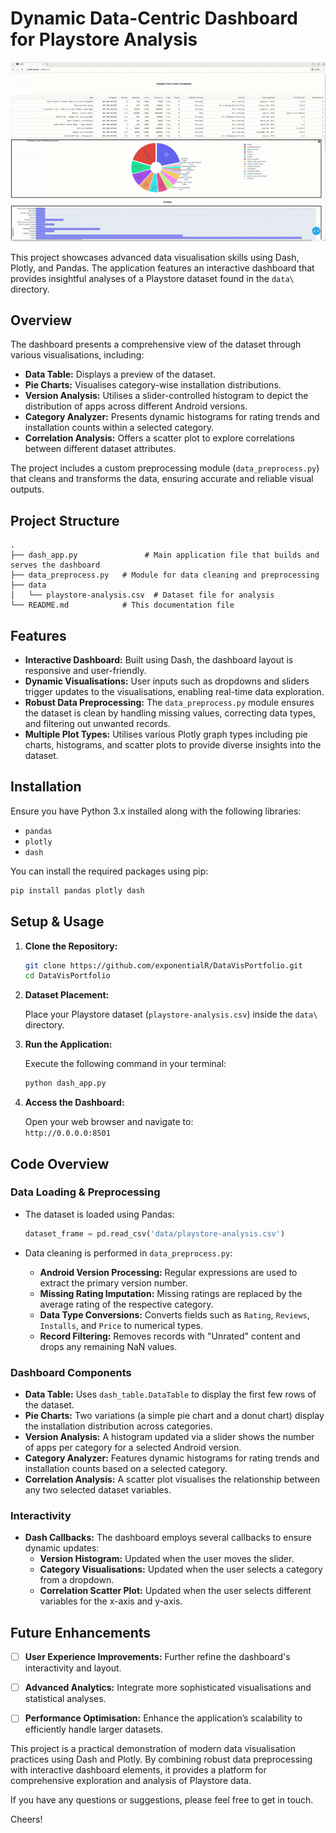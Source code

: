 
# Dynamic Data-Centric Dashboard for Playstore Analysis
![Playstore Analysis Dashboard](visualisation-with-dash/media/showcase-dash.gif)

This project showcases advanced data visualisation skills using Dash, Plotly, and Pandas. The application features an interactive dashboard that provides insightful analyses of a Playstore dataset found in the `data\` directory.

## Overview

The dashboard presents a comprehensive view of the dataset through various visualisations, including:

- **Data Table:** Displays a preview of the dataset.
- **Pie Charts:** Visualises category-wise installation distributions.
- **Version Analysis:** Utilises a slider-controlled histogram to depict the distribution of apps across different Android versions.
- **Category Analyzer:** Presents dynamic histograms for rating trends and installation counts within a selected category.
- **Correlation Analysis:** Offers a scatter plot to explore correlations between different dataset attributes.

The project includes a custom preprocessing module (`data_preprocess.py`) that cleans and transforms the data, ensuring accurate and reliable visual outputs.

## Project Structure

```
.
├── dash_app.py               # Main application file that builds and serves the dashboard
├── data_preprocess.py   # Module for data cleaning and preprocessing
├── data
│   └── playstore-analysis.csv  # Dataset file for analysis
└── README.md            # This documentation file
```

## Features

- **Interactive Dashboard:** Built using Dash, the dashboard layout is responsive and user-friendly.
- **Dynamic Visualisations:** User inputs such as dropdowns and sliders trigger updates to the visualisations, enabling real-time data exploration.
- **Robust Data Preprocessing:** The `data_preprocess.py` module ensures the dataset is clean by handling missing values, correcting data types, and filtering out unwanted records.
- **Multiple Plot Types:** Utilises various Plotly graph types including pie charts, histograms, and scatter plots to provide diverse insights into the dataset.

## Installation

Ensure you have Python 3.x installed along with the following libraries:

- `pandas`
- `plotly`
- `dash`

You can install the required packages using pip:

```bash
pip install pandas plotly dash
```

## Setup & Usage

1. **Clone the Repository:**

   ```bash
   git clone https://github.com/exponentialR/DataVisPortfolio.git
   cd DataVisPortfolio
   ```

2. **Dataset Placement:**

   Place your Playstore dataset (`playstore-analysis.csv`) inside the `data\` directory.

3. **Run the Application:**

   Execute the following command in your terminal:

   ```bash
   python dash_app.py
   ```

4. **Access the Dashboard:**

   Open your web browser and navigate to:  
   `http://0.0.0.0:8501`

## Code Overview

### Data Loading & Preprocessing

- The dataset is loaded using Pandas:
  
  ```python
  dataset_frame = pd.read_csv('data/playstore-analysis.csv')
  ```

- Data cleaning is performed in `data_preprocess.py`:
  - **Android Version Processing:** Regular expressions are used to extract the primary version number.
  - **Missing Rating Imputation:** Missing ratings are replaced by the average rating of the respective category.
  - **Data Type Conversions:** Converts fields such as `Rating`, `Reviews`, `Installs`, and `Price` to numerical types.
  - **Record Filtering:** Removes records with "Unrated" content and drops any remaining NaN values.

### Dashboard Components

- **Data Table:** Uses `dash_table.DataTable` to display the first few rows of the dataset.
- **Pie Charts:** Two variations (a simple pie chart and a donut chart) display the installation distribution across categories.
- **Version Analysis:** A histogram updated via a slider shows the number of apps per category for a selected Android version.
- **Category Analyzer:** Features dynamic histograms for rating trends and installation counts based on a selected category.
- **Correlation Analysis:** A scatter plot visualises the relationship between any two selected dataset variables.

### Interactivity

- **Dash Callbacks:** The dashboard employs several callbacks to ensure dynamic updates:
  - **Version Histogram:** Updated when the user moves the slider.
  - **Category Visualisations:** Updated when the user selects a category from a dropdown.
  - **Correlation Scatter Plot:** Updated when the user selects different variables for the x-axis and y-axis.

## Future Enhancements

- [ ] **User Experience Improvements:** Further refine the dashboard's interactivity and layout.
- [ ] **Advanced Analytics:** Integrate more sophisticated visualisations and statistical analyses.
- [ ] **Performance Optimisation:** Enhance the application’s scalability to efficiently handle larger datasets.



This project is a practical demonstration of modern data visualisation practices using Dash and Plotly. By combining robust data preprocessing with interactive dashboard elements, it provides a platform for comprehensive exploration and analysis of Playstore data.

If you have any questions or suggestions, please feel free to get in touch.

Cheers!
